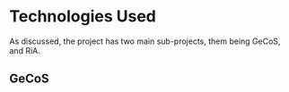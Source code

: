 # Technologies Used

As discussed, the project has two main sub-projects, them being GeCoS, and RiA.

## GeCoS

